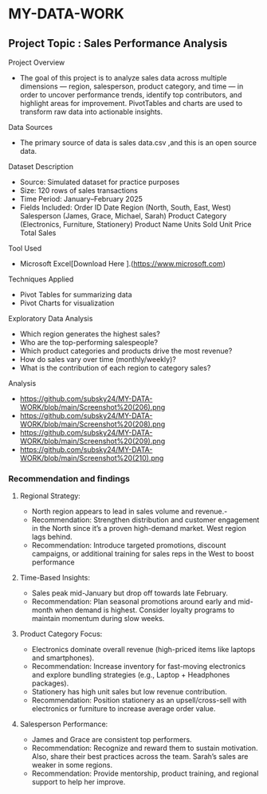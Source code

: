 # MY-DATA-WORK
## Project Topic : Sales Performance Analysis 

Project Overview
- The goal of this project is to analyze sales data across multiple dimensions — region, salesperson, product category, and time — in order to uncover performance trends, identify top contributors, and highlight areas for improvement. PivotTables and charts are used to transform raw data into actionable insights.

Data Sources 
- The primary source of data is sales data.csv ,and this is an open source data.

 Dataset Description
- Source: Simulated dataset for practice purposes
- Size: 120 rows of sales transactions
- Time Period: January–February 2025
- Fields Included:
    Order ID
    Date
    Region (North, South, East, West)
    Salesperson (James, Grace, Michael, Sarah)
    Product Category (Electronics, Furniture, Stationery)
    Product Name
    Units Sold
    Unit Price
    Total Sales

Tool Used
- Microsoft Excel[Download Here ].(https://www.microsoft.com)

Techniques Applied
 - Pivot Tables for summarizing data
 - Pivot Charts for visualization

Exploratory Data Analysis
- Which region generates the highest sales?
- Who are the top-performing salespeople?
- Which product categories and products drive the most revenue?
- How do sales vary over time (monthly/weekly)?
- What is the contribution of each region to category sales?

 Analysis
 - https://github.com/subsky24/MY-DATA-WORK/blob/main/Screenshot%20(206).png
 - https://github.com/subsky24/MY-DATA-WORK/blob/main/Screenshot%20(208).png
 - https://github.com/subsky24/MY-DATA-WORK/blob/main/Screenshot%20(209).png
 - https://github.com/subsky24/MY-DATA-WORK/blob/main/Screenshot%20(210).png
   
 ### Recommendation and findings 
 1.   Regional Strategy:
      - North region appears to lead in sales volume and revenue.-
      - Recommendation: Strengthen distribution and customer engagement in the North since it’s a proven high-demand market. West region 
         lags behind.
      - Recommendation: Introduce targeted promotions, discount campaigns, or additional training for sales reps in the 
        West to boost performance

  2.   Time-Based Insights:
       - Sales peak mid-January but drop off towards late February.
       - Recommendation: Plan seasonal promotions around early and mid-month when demand is highest. Consider loyalty programs to 
         maintain momentum during slow weeks. 
              
  3.   Product Category Focus:
       - Electronics dominate overall revenue (high-priced items like laptops and smartphones).
       - Recommendation: Increase inventory for fast-moving electronics and explore bundling strategies (e.g., Laptop + Headphones 
          packages).
       - Stationery has high unit sales but low revenue contribution.
       - Recommendation: Position stationery as an upsell/cross-sell with electronics or furniture to increase average order value.
 
  4.   Salesperson Performance:
       - James and Grace are consistent top performers.
       - Recommendation: Recognize and reward them to sustain motivation. Also, share their best practices across the team.
         Sarah’s sales are weaker in some regions.
       - Recommendation: Provide mentorship, product training, and regional support to help her improve.
   
   

